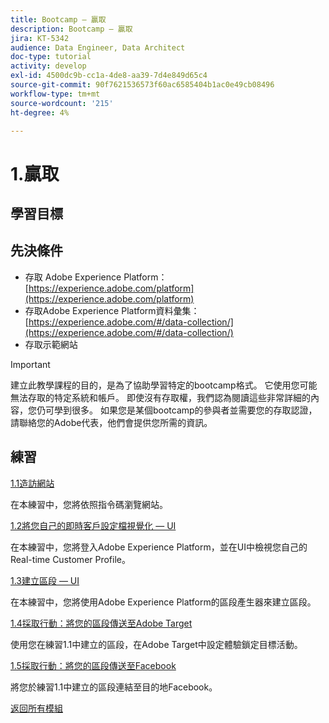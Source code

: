 ```yaml
---
title: Bootcamp — 贏取
description: Bootcamp — 贏取
jira: KT-5342
audience: Data Engineer, Data Architect
doc-type: tutorial
activity: develop
exl-id: 4500dc9b-cc1a-4de8-aa39-7d4e849d65c4
source-git-commit: 90f7621536573f60ac6585404b1ac0e49cb08496
workflow-type: tm+mt
source-wordcount: '215'
ht-degree: 4%

---
```


# 1.贏取

## 學習目標

## 先決條件

- 存取 Adobe Experience Platform： [https://experience.adobe.com/platform](https://experience.adobe.com/platform)
- 存取Adobe Experience Platform資料彙集： [https://experience.adobe.com/#/data-collection/](https://experience.adobe.com/#/data-collection/)
- 存取示範網站

>[!IMPORTANT]
>
>建立此教學課程的目的，是為了協助學習特定的bootcamp格式。 它使用您可能無法存取的特定系統和帳戶。 即使沒有存取權，我們認為閱讀這些非常詳細的內容，您仍可學到很多。 如果您是某個bootcamp的參與者並需要您的存取認證，請聯絡您的Adobe代表，他們會提供您所需的資訊。

## 練習

[1.1造訪網站](./ex1.md)

在本練習中，您將依照指令碼瀏覽網站。

[1.2將您自己的即時客戶設定檔視覺化 — UI](./ex2.md)

在本練習中，您將登入Adobe Experience Platform，並在UI中檢視您自己的Real-time Customer Profile。

[1.3建立區段 — UI](./ex3.md)

在本練習中，您將使用Adobe Experience Platform的區段產生器來建立區段。

[1.4採取行動：將您的區段傳送至Adobe Target](./ex4.md)

使用您在練習1.1中建立的區段，在Adobe Target中設定體驗鎖定目標活動。

[1.5採取行動：將您的區段傳送至Facebook](./ex5.md)

將您於練習1.1中建立的區段連結至目的地Facebook。

[返回所有模組](../../overview.md)
